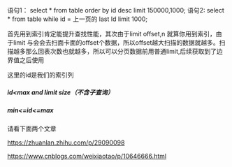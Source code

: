 语句1：
	select * from table order by id desc  limit 150000,1000;
语句2:
	select * from table while id  = 上一页的 last Id    limit 1000;

首先用到索引肯定能提升查找性能，其次由于limit offset,n  就算你用到索引，由于limit 与会会去扫面卡面的offset个数据，所以offset越大扫描的数据就越多。扫描越多那么回表次数也就越多，所以可以分页数据前用普通limit,后续获取到了边界值之后使用

这里的id是我们的索引列

##### id<max and limit size（不含子查询）

##### min<=id<=max

请看下面两个文章

https://zhuanlan.zhihu.com/p/29090098

https://www.cnblogs.com/weixiaotao/p/10646666.html